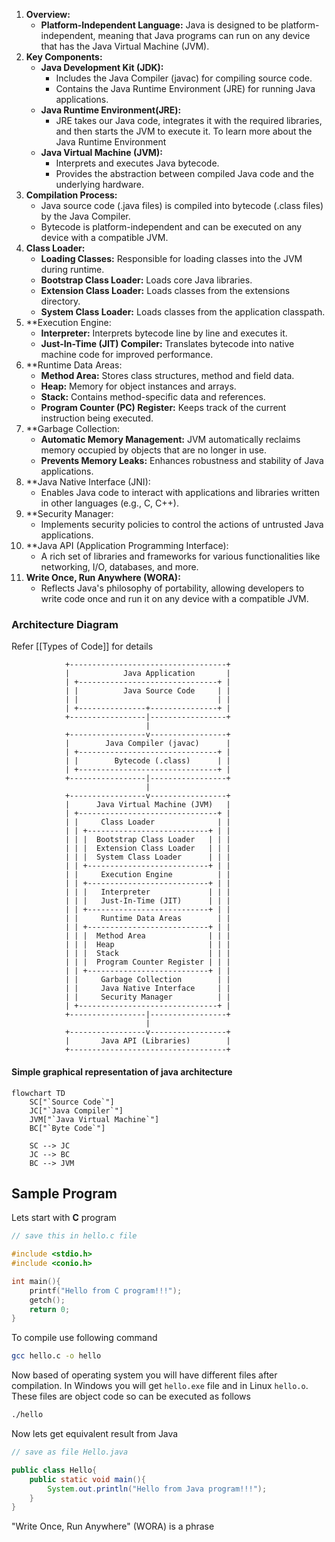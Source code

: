 1. **Overview:**
	- **Platform-Independent Language:** Java is designed to be platform-independent, meaning that Java programs can run on any device that has the Java Virtual Machine (JVM).
2. **Key Components:**
	- **Java Development Kit (JDK):**
		- Includes the Java Compiler (javac) for compiling source code.
		- Contains the Java Runtime Environment (JRE) for running Java applications.
	- **Java Runtime Environment(JRE):**
		- JRE takes our Java code, integrates it with the required libraries, and then starts the JVM to execute it. To learn more about the Java Runtime Environment
	- **Java Virtual Machine (JVM):**
		- Interprets and executes Java bytecode.
		- Provides the abstraction between compiled Java code and the underlying hardware.
3. **Compilation Process:**
	- Java source code (.java files) is compiled into bytecode (.class files) by the Java Compiler.
	- Bytecode is platform-independent and can be executed on any device with a compatible JVM.
4. **Class Loader:**
	- **Loading Classes:** Responsible for loading classes into the JVM during runtime.
	- **Bootstrap Class Loader:** Loads core Java libraries.
	- **Extension Class Loader:** Loads classes from the extensions directory.
	- **System Class Loader:** Loads classes from the application classpath.
5. **Execution Engine:
	- **Interpreter:** Interprets bytecode line by line and executes it.
	- **Just-In-Time (JIT) Compiler:** Translates bytecode into native machine code for improved performance.
6. **Runtime Data Areas:
	- **Method Area:** Stores class structures, method and field data.
	- **Heap:** Memory for object instances and arrays.
	- **Stack:** Contains method-specific data and references.
	- **Program Counter (PC) Register:** Keeps track of the current instruction being executed.
7. **Garbage Collection:
	- **Automatic Memory Management:** JVM automatically reclaims memory occupied by objects that are no longer in use.
	- **Prevents Memory Leaks:** Enhances robustness and stability of Java applications.
8. **Java Native Interface (JNI):
	- Enables Java code to interact with applications and libraries written in other languages (e.g., C, C++).
9. **Security Manager:
	- Implements security policies to control the actions of untrusted Java applications.
10. **Java API (Application Programming Interface):
	- A rich set of libraries and frameworks for various functionalities like networking, I/O, databases, and more.
11. **Write Once, Run Anywhere (WORA):**
	- Reflects Java's philosophy of portability, allowing developers to write code once and run it on any device with a compatible JVM.

### Architecture Diagram
Refer  [[Types of Code]] for details 

```
            +-----------------------------------+
            |            Java Application       |
            | +-------------------------------+ |
            | |          Java Source Code     | |
            | |                               | |
            | +---------------+---------------+ |
            +-----------------|-----------------+
                              |
            +-----------------v-----------------+
            |        Java Compiler (javac)      |
            | +-------------------------------+ |
            | |        Bytecode (.class)      | |
            | +-------------------------------+ |
            +-----------------|-----------------+
                              |
            +-----------------v-----------------+
            |      Java Virtual Machine (JVM)   |
            | +-------------------------------+ |
            | |     Class Loader              | |
            | | +---------------------------+ | |
            | | |  Bootstrap Class Loader   | | |
            | | |  Extension Class Loader   | | |
            | | |  System Class Loader      | | |
            | | +---------------------------+ | |
            | |     Execution Engine          | |
            | | +---------------------------+ | |
            | | |   Interpreter             | | |
            | | |   Just-In-Time (JIT)      | | |
            | | +---------------------------+ | |
            | |     Runtime Data Areas        | |
            | | +---------------------------+ | |
            | | |  Method Area              | | |
            | | |  Heap                     | | |
            | | |  Stack                    | | |
            | | |  Program Counter Register | | |
            | | +---------------------------+ | |
            | |     Garbage Collection        | |
            | |     Java Native Interface     | |
            | |     Security Manager          | |
            | +-------------------------------+ |
            +-----------------|-----------------+
                              |
            +-----------------v-----------------+
            |       Java API (Libraries)        |
            +-----------------------------------+

```

#### Simple graphical representation of java architecture

```mermaid
flowchart TD
	SC["`Source Code`"] 
	JC["`Java Compiler`"]
	JVM["`Java Virtual Machine`"]
	BC["`Byte Code`"]
	
    SC --> JC
    JC --> BC
    BC --> JVM
```

## Sample Program

Lets start with **C** program 

```C
// save this in hello.c file

#include <stdio.h>
#include <conio.h>

int main(){
    printf("Hello from C program!!!");
    getch();
    return 0;
}
```

To compile use following command 

```bash 
gcc hello.c -o hello
```

Now based of operating system you will have different files after compilation. In Windows you will get `hello.exe` file and in Linux `hello.o`. These files are object code so can be executed as follows 

```bash 
./hello
```

Now lets get equivalent result from Java
```Java
// save as file Hello.java 

public class Hello{
	public static void main(){
		System.out.println("Hello from Java program!!!");
	}
}
```


"Write Once, Run Anywhere" (WORA) is a phrase